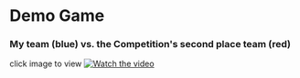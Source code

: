 # Demo Game
### My team (blue) vs. the Competition's second place team (red)
click image to view
[![Watch the video](https://lh3.googleusercontent.com/u/0/drive-viewer/AFDK6gNDOZL5J7lmL-5DFZ1zWa69dG0H4KgGk5fnJqEeAdMB8QGzMDcg210Ir1fCVcc-srpo1jhXY9txECqBNebTaAr-sU3SEg=w2880-h1642)](https://youtu.be/FUUvTQnPesk)
